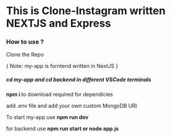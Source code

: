 <h1>This is Clone-Instagram written NEXTJS and Express 

</h1>

<h3> How to use ?</h3>

<p> Clone the Repo </p>

{ Note: my-app is forntend written in NextJS }

<h5> <b>cd my-app</b> and <b>cd backend </b> in different VSCode terminals</h5>

<p> <b>npm i </b>to download required for dependicies</p>

<p>add .env file and add your own custom MongoDB URI </p>

<p>To start my-app use <b>npm run dev</b></p>

<p>for backend use <b>npm run start or node app.js </b></p>
